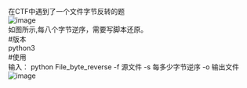 在CTF中遇到了一个文件字节反转的题  
![image](https://github.com/quyue19960609/File_byte_reverse/blob/master/images/%E5%BE%AE%E4%BF%A1%E6%88%AA%E5%9B%BE_20200329033947.png)  
如图所示,每八个字节逆序，需要写脚本还原。  
#版本  
python3  
#使用  
输入： python File_byte_reverse -f 源文件 -s 每多少字节逆序 -o 输出文件  
![image](https://github.com/quyue19960609/File_byte_reverse/blob/master/images/%E5%BE%AE%E4%BF%A1%E6%88%AA%E5%9B%BE_20200329034030.png)
